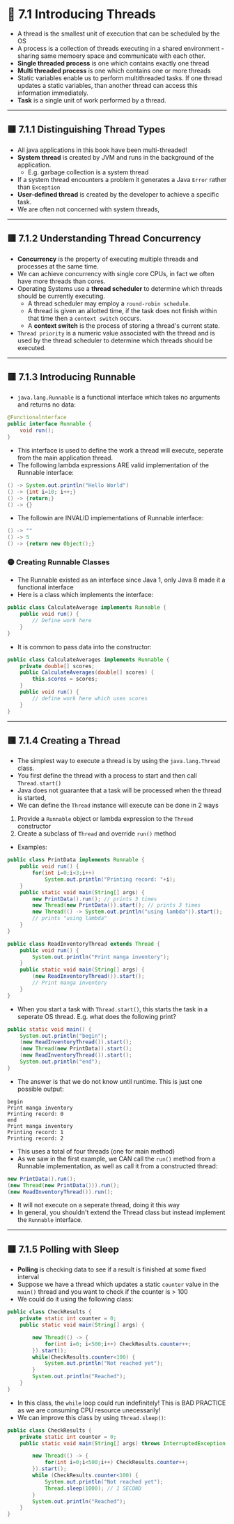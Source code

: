 <link href="../../styles.css" rel="stylesheet"></link>


# 🧠 7.1 Introducing Threads
* A thread is the smallest unit of execution that can be scheduled by the OS
* A process is a collection of threads executing in a shared environment - sharing same memoery space and communicate with each other.
* **Single threaded process** is one which contains exactly one thread
* **Multi threaded process** is one which contains one or more threads
* Static variables enable us to perform multithreaded tasks. If one thread updates a static variables, than another thread can access this information immediately.
* **Task** is a single unit of work performed by a thread.

<hr>

## 🟥 7.1.1 Distinguishing Thread Types
* All java applications in this book have been multi-threaded!
* **System thread** is created by JVM and runs in the background of the application.
    - E.g. garbage collection is a system thread
* If a system thread encounters a problem it generates a Java `Error` rather than `Exception`
* **User-defined thread** is created by the developer to achieve a specific task.
* We are often not concerned with system threads,


<hr>

## 🟥 7.1.2 Understanding Thread Concurrency
* **Concurrency** is the property of executing multiple threads and processes at the same time.
* We can achieve concurrency with single core CPUs, in fact we often have more threads than cores.
* Operating Systems use a **thread scheduler** to determine which threads should be currently executing.
    - A thread scheduler may employ a `round-robin schedule`.
    - A thread is given an allotted time, if the task does not finish within that time then a `context switch` occurs.
    - A **context switch** is the process of storing a thread's current state.
* `Thread priority` is a numeric value associated with the thread and is used by the thread scheduler to determine which threads should be executed.



<hr>

## 🟥 7.1.3 Introducing Runnable
* `java.lang.Runnable` is a functional interface which takes no arguments and returns no data:
```java
@Functionalnterface 
public interface Runnable {
    void run();
}
```
* This interface is used to define the work a thread will execute, seperate from the main application thread.
* The following lambda expressions ARE valid implementation of the Runnable interface:
```java
() -> System.out.println("Hello World")
() -> {int i=10; i++;}
() -> {return;}
() -> {}
```
*  The followin are INVALID implementations of Runnable interface:
```java
() -> ""
() -> 5
() -> {return new Object();}
```

### 🟡 Creating Runnable Classes
* The Runnable existed as an interface since Java 1, only Java 8 made it a functional interface
* Here is a class which implements the interface:
```java
public class CalculateAverage implements Runnable {
    public void run() {
        // Define work here
    }
}
```
* It is common to pass data into the constructor:
```java
public class CalculateAverages implements Runnable {
    private double[] scores;
    public CalculateAverages(double[] scores) {
        this.scores = scores;
    }
    public void run() {
        // define work here which uses scores
    }
}
```


<hr>

## 🟥 7.1.4 Creating a Thread
* The simplest way to execute a thread is by using the `java.lang.Thread` class.
* You first define the thread with a process to start and then call `Thread.start()`
* Java does not guarantee that a task will be processed when the thread is started,
* We can define the `Thread` instance will execute can be done in 2 ways
1) Provide a `Runnable` object or lambda expression to the `Thread` constructor
2) Create a subclass of `Thread` and override `run()` method
* Examples:
```java
public class PrintData implements Runnable {
	public void run() {
		for(int i=0;i<3;i++) 
			System.out.println("Printing record: "+i);
	}
	public static void main(String[] args) {
		new PrintData().run(); // prints 3 times
		new Thread(new PrintData()).start(); // prints 3 times
		new Thread(() -> System.out.println("using lambda")).start();
		// prints "using lambda"
	}
}
```
```java
public class ReadInventoryThread extends Thread {
	public void run() {
		System.out.println("Print manga inventory");
	}
	public static void main(String[] args) {
		(new ReadInventoryThread()).start();
		// Print manga inventory
	}
}
```
* When you start a task with `Thread.start()`, this starts the task in a seperate OS thread. E.g. what does the following print?
```java
public static void main() {
    System.out.println("begin");
    (new ReadInventoryThread()).start();
    (new Thread(new PrintData)).start();
    (new ReadInventoryThread()).start();
    System.out.println("end");
}
```
* The answer is that we do not know until runtime. This is just one possible output:
```
begin
Print manga inventory
Printing record: 0
end
Print manga inventory
Printing record: 1
Printing record: 2
```
* This uses a total of four threads (one for main method)
* As we saw in the first example, we CAN call the `run()` method from a Runnable implementation, as well as call it from a constructed thread:
```java
new PrintData().run();
(new Thread(new PrintData())).run();
(new ReadInventoryThread()).run();
```
* It will not execute on a seperate thread, doing it this way
* In general, you shouldn't extend the Thread class but instead implement the `Runnable` interface.


<hr>

## 🟥 7.1.5 Polling with Sleep
* **Polling** is checking data to see if a result is finished at some fixed interval
* Suppose we have a thread which updates a static `counter` value in the `main()` thread and you want to check if the counter is > 100
* We could do it using the following class:
```java
public class CheckResults {
    private static int counter = 0;
    public static void main(String[] args) {

        new Thread(() -> {
            for(int i=0; i<500;i++) CheckResults.counter++;
        }).start();
        while(CheckResults.counter<100) {
            System.out.println("Not reached yet");
        }
        System.out.println("Reached");
    }
}
```
* In this class, the `while` loop could run indefinitely! This is BAD PRACTICE as we are consuming CPU resource unecessarily!
* We can improve this class by using `Thread.sleep()`:

```java
public class CheckResults {
    private static int counter = 0;
    public static void main(String[] args) throws InterruptedException {

        new Thread(() -> {
            for(int i=0;i<500;i++) CheckResults.counter++;
        }).start();
        while (CheckResults.counter<100) {
            System.out.println("Not reached yet");
            Thread.sleep(1000); // 1 SECOND
        }
        System.out.println("Reached");
    }
}
```